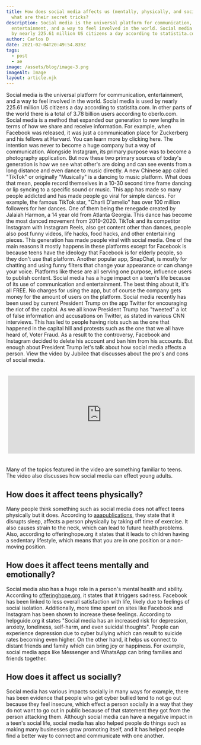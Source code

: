 ```yaml
---
title: How does social media affects us (mentally, physically, and socially) and
  what are their secret tricks?
description: Social media is the universal platform for communication,
  entertainment, and a way to feel involved in the world. Social media is used
  by nearly 225.61 million US citizens a day according to statistita.com....
author: Carlos D
date: 2021-02-04T20:49:54.839Z
tags:
  - post
  - ae
image: /assets/blog/image-3.png
imageAlt: Image
layout: article.njk
---
```

Social media is the universal platform for communication, entertainment, and a way to feel involved in the world. Social media is used by nearly 225.61 million US citizens a day according to statistita.com. In other parts of the world there is a total of 3.78 billion users according to oberlo.com. Social media is a method that expanded our generation to new lengths in terms of how we share and receive information. For example, when Facebook was released, it was just a communication place for Zuckerberg and his fellows at Harvard. You can learn more by clicking here. The intention was never to become a huge company but a way of communication. Alongside Instagram, its primary purpose was to become a photography application. But now these two primary sources of today's generation is how we see what other's are doing and can see events from a long distance and even dance to music directly. A new Chinese app called "TikTok" or originally "Musically" is a dancing to music platform. What does that mean, people record themselves in a 10-30 second time frame dancing or lip syncing to a specific sound or music. This app has made so many people addicted and has made people go viral for simple dances. For example, the famous TikTok star, "Charli D'amelio" has over 100 million followers for her dances. One of them being the renegade created by Jalaiah Harmon, a 14 year old from Atlanta Georgia. This dance has become the most danced movement from 2019-2020. TikTok and its competitor Instagram with Instagram Reels, also get content other than dances, people also post funny videos, life hacks, food hacks, and other entertaining pieces. This generation has made people viral with social media. One of the main reasons it mostly happens in these platforms except for Facebook is because teens have the ideology that Facebook is for elderly people, so they don't use that platform. Another popular app, SnapChat, is mostly for chatting and using funny filters that change your appearance or can change your voice. Platforms like these are all serving one purpose, influence users to publish content. Social media has a huge impact on a teen's life because of its use of communication and entertainment. The best thing about it, it's all FREE. No charges for using the app, but of course the company gets money for the amount of users on the platform. Social media recently has been used by current President Trump on the app Twitter for encouraging the riot of the capitol. As we all know President Trump has "tweeted" a lot of false information and accusations on Twitter, as stated in various CNN interviews. This has led to people having riots such as the one that happened in the capital hill and protests such as the one that we all have heard of, Voter Fraud. As a result to the controversy, Facebook and Instagram decided to delete his account and ban him from his accounts. But enough about President Trump let's talk about how social media affects a person. View the video by Jubilee that discusses about the pro's and cons of social media.


<iframe width="958" height="500" src="https://www.youtube.com/embed/jRkuf3usljM" class='youtube' frameborder="0" allow="accelerometer; autoplay; clipboard-write; encrypted-media; gyroscope; picture-in-picture" allowfullscreen></iframe>

Many of the topics featured in the video are something familiar to teens. The video also discusses how social media can effect young adults.


## How does it affect teens physically?

Many people think something such as social media does not affect teens physically but it does. According to [aaapublications](https://www.google.com/url?sa=t&rct=j&q=&esrc=s&source=web&cd=&cad=rja&uact=8&ved=2ahUKEwjd5bzvso3uAhWEjVkKHUoGAm0QFjABegQIChAC&url=https%3A%2F%2Fwww.aappublications.org%2Fnews%2F2019%2F08%2F14%2Fsocialmedia081419&usg=AOvVaw2NXQW6cUfT00KsEvNAOi-h), they state that it disrupts sleep, affects a person physically by taking off time of exercise. It also causes strain to the neck, which can lead to future health problems. Also, according to offeringhope.org it states that it leads to children having a sedentary lifestyle, which means that you are in one position or a non-moving position.


## How does it affect teens mentally and emotionally?

Social media also has a huge role in a person's mental health and ability. According to [offeringhope.org](https://offeringhope.org/social-media-affect-mental-health/), it states that it triggers sadness. Facebook has been linked to less overall satisfaction with life, likely due to feelings of social isolation. Additionally, more time spent on sites like Facebook and Instagram has been shown to increase these feelings. According to helpguide.org it states "Social media has an increased risk for depression, anxiety, loneliness, self-harm, and even suicidal thoughts". People can experience depression due to cyber bullying which can result to suicide rates becoming even higher. On the other hand, it helps us connect to distant friends and family which can bring joy or happiness. For example, social media apps like Messenger and WhatsApp can bring families and friends together.


## How does it affect us socially?

Social media has various impacts socially in many ways for example, there has been evidence that people who get cyber bullied tend to not go out because they feel insecure, which effect a person socially in a way that they do not want to go out in public because of that statement they got from the person attacking them. Although social media can have a negative impact in a teen's social life, social media has also helped people do things such as making many businesses grow promoting itself, and it has helped people find a better way to connect and communicate with one another.

<style>
    .youtube{
        margin: 20px 5px;
    }

    @media (max-width: 960px) {
  .youtube {
    width: 100%;
    height: 210px;
  }
}
</style>